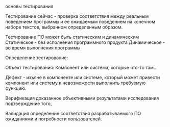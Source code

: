основы тестирования

Тестирование сейчас - проверка соответствия между реальным поведением программы и ее ожидаемым поведением на конечном наборе текстов, выбранном определенным образом.

Тестирование ПО может быть статическим и динамическим Статическое - без исполнения программного продукта Динамическое - во время выполнения программы

Определение тестирование:

Объект тестирования: Компонент или система, которые что-то там...

Дефект - изъяне в компоненте или системе, который может привести компонент или систему к невозможости выполнить требуемую функцию.

Верификация доказанное объективными результатами исследования подтверждение того,

Валидация определение соответствия разрабатываемого ПО ожиданиями и потребности пользователей.
